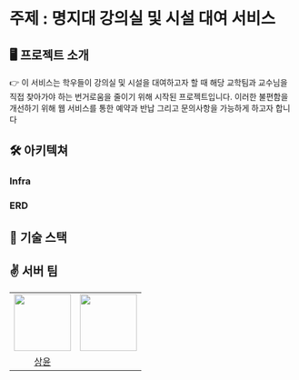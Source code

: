 # 주제 : 명지대 강의실 및 시설 대여 서비스

## 🖥️ 프로젝트 소개


<aside>
👉 이 서비스는 학우들이 강의실 및 시설을 대여하고자 할 때 해당 교학팀과 교수님을 직접 찾아가야 하는 번거로움을 줄이기 위해 시작된 프로젝트입니다. 이러한 불편함을 개선하기 위해 웹 서비스를 통한 예약과 반납 그리고 문의사항을 가능하게 하고자 합니다
</aside>

## 🛠️ 아키텍쳐

### Infra

### ERD


## 📒 기술 스택



## ✌️ 서버 팀

<center>
<table  width="100%">
  <tr>
    <td  align="center">
      <img  src="https://avatars.githubusercontent.com/u/127813439?v=4"  width="100px;"  alt=""/>
    </td>
    <td  align="center">
      <img  src="https://avatars.githubusercontent.com/u/120346721?v=4"  width="100px;"  alt=""/>
    </td>
  </tr>
  <tr>
    <td align="center">
        <a href="https://github.com/Hoya324">
            <div>상윤</div>
        </a>
    </td>
  </tr>
</table>
</center>

